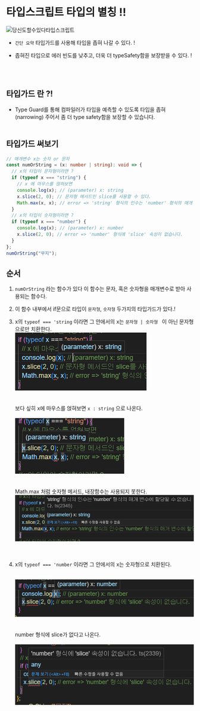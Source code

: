 # 타입스크립트 타입의 별칭 !!

![당신도할수있다타입스크립트](https://github.com/muzi55/TIL/assets/132406946/7d10436d-6194-4e0f-a633-ce06b1b8ad51)

- `간단 요약` 타입가드를 사용해 타입을 좁혀 나갈 수 있다. !
- 좁혀진 타입으로 에러 빈도를 낮추고, 더욱 더 typeSafety함을 보장받을 수 있다. !

  <br/>
  <br/>

## 타입가드 란 ?!

- Type Guard를 통해 컴파일러가 타입을 예측할 수 있도록 타입을 좁혀(narrowing) 주어서 좀 더 type safety함을 보장할 수 있습니다.
  <br/>
  <br/>

## 타입가드 써보기

```typescript
// 매개변수 x는 숫자 or 문자
const numOrString = (x: number | string): void => {
  // x의 타입이 문자형이라면 ?
  if (typeof x === "string") {
    // x 에 마우스를 얹혀보면
    console.log(x); // (parameter) x: string
    x.slice(2, 0); // 문자형 메서드인 slice를 사용할 수 있다.
    Math.max(x, x); // error => 'string' 형식의 인수는 'number' 형식의 매개 변수에 할당될 수 없습니다.
  }
  // x의 타입이 숫자형이라면 ?
  if (typeof x === "number") {
    console.log(x); // (parameter) x: number
    x.slice(2, 0); // error => 'number' 형식에 'slice' 속성이 없습니다.
  }
};
numOrString("무지");
```

## 순서

1. `numOrString` 라는 함수가 있다 이 함수는 문자, 혹은 숫자형을 매개변수로 받아 사용되는 함수다.
2. 이 함수 내부에서 if문으로 타입이 `문자형`, `숫자형` 두가지의 타입가드가 있다.!
3. x의 `typeof === 'string` 이라면 그 안에서의 x는 `문자형 | 숫자형 ` 이 아닌 문자형으로만 치환한다. <br/>
   ![Alt text](til1.png) <br/><br/><br/>
   보다 싶히 x에 마우스를 얹혀보면 `x : string` 으로 나온다. <br/><br/>
   ![Alt text](til2.png) <br/><br/><br/>
   Math.max 처럼 숫자형 메서드, 내장함수는 사용되지 못한다.
   ![Alt text](til3.png) <br/><br/><br/>
4. x의 `typeof === 'number` 이라면 그 안에서의 x는 숫자형으로 치환된다.<br/><br/>

   ![Alt text](til4.png)<br/><br/><br/>
   number 형식에 slice가 없다고 나온다. <br/><br/>
   ![Alt text](til5.png)<br/><br/><br/>
